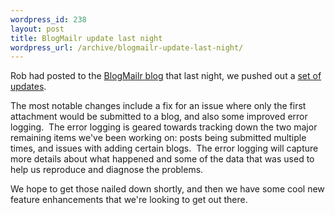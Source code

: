 ```yaml
--- 
wordpress_id: 238
layout: post
title: BlogMailr update last night
wordpress_url: /archive/blogmailr-update-last-night/
---
```


<p>Rob had posted to the <a href="http://www.blogmailr.com/blog/">BlogMailr blog</a> that last night, we pushed out a&nbsp;<a href="http://www.blogmailr.com/blog/archive/2006/11/22/blogmailr-updates.aspx">set of updates</a>.</p> <p>The most notable changes include a fix for an issue where only the first attachment would be submitted to a blog, and also some improved error logging.&nbsp; The error logging is geared towards tracking down the two major remaining items we've been working on: posts being submitted multiple times, and issues with adding certain blogs.&nbsp; The error logging will capture more details about what happened and some of the data that was used to help us reproduce and diagnose the problems.</p> <p>We hope to get those nailed down shortly, and then we have some cool new feature enhancements that we're looking to get out there.</p>
         
